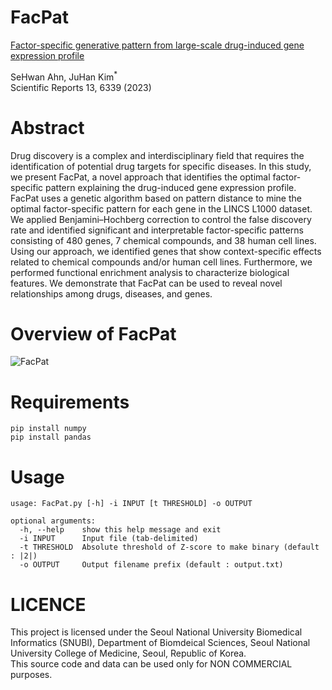 # FacPat

[Factor-specific generative pattern from large-scale drug-induced gene expression profile](https://www.nature.com/articles/s41598-023-33061-x) 

SeHwan Ahn, JuHan Kim<sup>*</sup>  
Scientific Reports 13, 6339 (2023)

# Abstract
Drug discovery is a complex and interdisciplinary field that requires the identification of potential drug targets for specific diseases. In this study, we present FacPat, a novel approach that identifies the optimal factor-specific pattern explaining the drug-induced gene expression profile. FacPat uses a genetic algorithm based on pattern distance to mine the optimal factor-specific pattern for each gene in the LINCS L1000 dataset. We applied Benjamini–Hochberg correction to control the false discovery rate and identified significant and interpretable factor-specific patterns consisting of 480 genes, 7 chemical compounds, and 38 human cell lines. Using our approach, we identified genes that show context-specific effects related to chemical compounds and/or human cell lines. Furthermore, we performed functional enrichment analysis to characterize biological features. We demonstrate that FacPat can be used to reveal novel relationships among drugs, diseases, and genes.

# Overview of FacPat

![FacPat](https://user-images.githubusercontent.com/111483980/187581224-7d117df9-2a65-40d2-a54d-8cb075170eb7.png)


# Requirements
~~~shell
pip install numpy
pip install pandas
~~~

# Usage
~~~shell
usage: FacPat.py [-h] -i INPUT [t THRESHOLD] -o OUTPUT

optional arguments:
  -h, --help    show this help message and exit
  -i INPUT      Input file (tab-delimited)
  -t THRESHOLD  Absolute threshold of Z-score to make binary (default : |2|)
  -o OUTPUT     Output filename prefix (default : output.txt)
~~~

# LICENCE
This project is licensed under the Seoul National University Biomedical Informatics (SNUBI), Department of Biomdeical Sciences, Seoul National University College of Medicine, Seoul, Republic of Korea.   
This source code and data can be used only for NON COMMERCIAL purposes.

